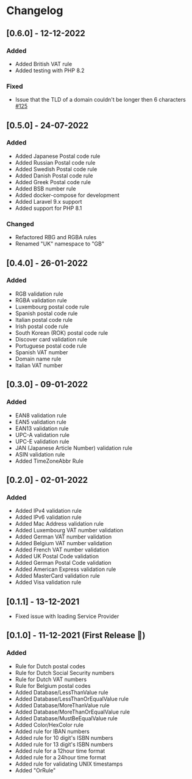 # Changelog

## [0.6.0] - 12-12-2022

### Added
- Added British VAT rule
- Added testing with PHP 8.2

### Fixed
- Issue that the TLD of a domain couldn't be longer then 6 characters [#125](https://github.com/sandervankasteel/laravel-extended-validation/issues/125)


## [0.5.0] - 24-07-2022

### Added
- Added Japanese Postal code rule
- Added Russian Postal code rule
- Added Swedish Postal code rule
- Added Danish Postal code rule
- Added Greek Postal code rule
- Added BSB number rule
- Added docker-compose for development
- Added Laravel 9.x support
- Added support for PHP 8.1

### Changed
- Refactored RBG and RGBA rules
- Renamed "UK" namespace to "GB"

## [0.4.0] - 26-01-2022

### Added

- RGB validation rule
- RGBA validation rule
- Luxembourg postal code rule
- Spanish postal code rule
- Italian postal code rule
- Irish postal code rule
- South Korean (ROK) postal code rule
- Discover card validation rule
- Portuguese postal code rule
- Spanish VAT number
- Domain name rule
- Italian VAT number

## [0.3.0] - 09-01-2022

### Added

- EAN8 validation rule
- EAN5 validation rule
- EAN13 validation rule
- UPC-A validation rule
- UPC-E validation rule
- JAN (Japanese Article Number) validation rule
- ASIN validation rule
- Added TimeZoneAbbr Rule


## [0.2.0] - 02-01-2022

### Added

- Added IPv4 validation rule
- Added IPv6 validation rule
- Added Mac Address validation rule
- Added Luxembourg VAT number validation
- Added German VAT number validation
- Added Belgium VAT number validation
- Added French VAT number validation
- Added UK Postal Code validation
- Added German Postal Code validation
- Added American Express validation rule
- Added MasterCard validation rule
- Added Visa validation rule


## [0.1.1] - 13-12-2021

- Fixed issue with loading Service Provider

## [0.1.0] - 11-12-2021 (First Release 🥳)

### Added

- Rule for Dutch postal codes
- Rule for Dutch Social Security numbers
- Rule for Dutch VAT numbers
- Rule for Belgium postal codes
- Added Database/LessThanValue rule
- Added Database/LessThanOrEqualValue rule
- Added Database/MoreThanValue rule
- Added Database/MoreThanOrEqualValue rule
- Added Database/MustBeEqualValue rule
- Added Color/HexColor rule
- Added rule for IBAN numbers
- Added rule for 10 digit's ISBN numbers
- Added rule for 13 digit's ISBN numbers
- Added rule for a 12hour time format
- Added rule for a 24hour time format
- Added rule for validating UNIX timestamps
- Added "OrRule"
